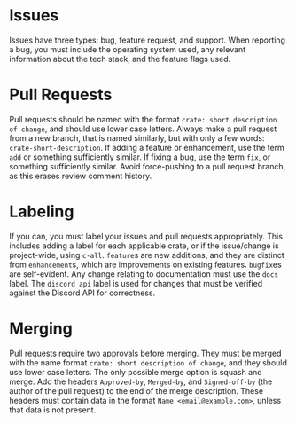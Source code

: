 # Issues

Issues have three types: bug, feature request, and support. When reporting a bug, you must include
the operating system used, any relevant information about the tech stack, and the feature flags
used. 

# Pull Requests

Pull requests should be named with the format `crate: short description of change`, and should use
lower case letters. Always make a pull request from a new branch, that is named similarly, but with
only a few words: `crate-short-description`. If adding a feature or enhancement, use the term `add`
or something sufficiently similar. If fixing a bug, use the term `fix`, or something sufficiently
similar. Avoid force-pushing to a pull request branch, as this erases review comment history.

# Labeling

If you can, you must label your issues and pull requests appropriately. This includes adding a label
for each applicable crate, or if the issue/change is project-wide, using `c-all`. `feature`s are new
additions, and they are distinct from `enhancement`s, which are improvements on existing features.
`bugfix`es are self-evident. Any change relating to documentation must use the `docs` label. The
`discord api` label is used for changes that must be verified against the Discord API for
correctness.

# Merging

Pull requests require two approvals before merging. They must be merged with the name format `crate:
short description of change`, and they should use lower case letters. The only possible merge option
is squash and merge. Add the headers `Approved-by`, `Merged-by`, and `Signed-off-by` (the author of
the pull request) to the end of the merge description. These headers must contain data in the format
`Name <email@example.com>`, unless that data is not present.

